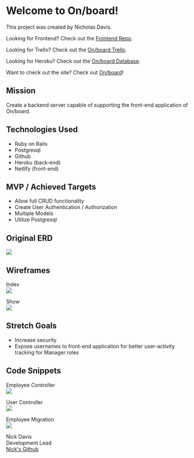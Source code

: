 # Welcome to On/board!

This project was created by Nicholas Davis.

Looking for Frontend? Check out the <a href="https://github.com/nickdavis1018/onboard-front">Frontend Repo</a>.

Looking for Trello? Check out the <a href="https://trello.com/b/88Qu1vK1/on-board">On/board Trello</a>.

Looking for Heroku? Check out the <a href="https://onboard-backend-dev.herokuapp.com/">On/board Database</a>.

Want to check out the site? Check out <a href="https://onboard-ga.netlify.app/">On/board</a>!

## Mission

Create a backend server capable of supporting the front-end application of On/board.

## Technologies Used 

- Ruby on Rails
- Postgresql
- Github
- Heroku (back-end)
- Netlify (front-end)

## MVP / Achieved Targets

- Allow full CRUD functionality
- Create User Authentication / Authorization
- Multiple Models
- Utilize Postgresql

## Original ERD

<img src="https://imgur.com/xdjgFgo.png"/>

## Wireframes

Index<br/>
<img src="https://imgur.com/d0sSgoL.png"/>

Show<br/>
<img src="https://imgur.com/uS9zOMV.png"/>

## Stretch Goals

- Increase security
- Expose usernames to front-end application for better user-activity tracking for Manager roles

## Code Snippets
Employee Controller<br/>
<img src="https://imgur.com/GFUMg0o.png"/>

User Controller<br/>
<img src="https://imgur.com/LOaXt74.png"/>

Employee Migration<br/>
<img src="https://imgur.com/B02FP8G.png"/>

Nick Davis<br>
Development Lead<br>
<a href="https://github.com/nickdavis1018">Nick's Github</a>